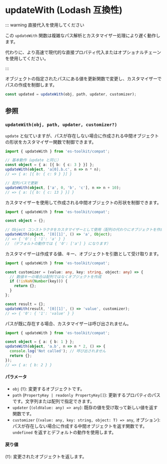 # updateWith (Lodash 互換性)

::: warning 直接代入を使用してください

この `updateWith` 関数は複雑なパス解析とカスタマイザー処理により遅く動作します。

代わりに、より高速で現代的な直接プロパティ代入またはオプショナルチェーンを使用してください。

:::

オブジェクトの指定されたパスにある値を更新関数で変更し、カスタマイザーでパスの作成を制御します。

```typescript
const updated = updateWith(obj, path, updater, customizer);
```

## 参照

### `updateWith(obj, path, updater, customizer?)`

`update` と似ていますが、パスが存在しない場合に作成される中間オブジェクトの形状をカスタマイザー関数で制御できます。

```typescript
import { updateWith } from 'es-toolkit/compat';

// 基本動作（update と同じ）
const object = { a: [{ b: { c: 3 } }] };
updateWith(object, 'a[0].b.c', n => n * n);
// => { a: [{ b: { c: 9 } }] }

// 配列パスで更新
updateWith(object, ['a', 0, 'b', 'c'], n => n + 10);
// => { a: [{ b: { c: 13 } }] }
```

カスタマイザーを使用して作成される中間オブジェクトの形状を制御できます。

```typescript
import { updateWith } from 'es-toolkit/compat';

const object = {};

// Object コンストラクタをカスタマイザーとして使用（配列の代わりにオブジェクトを作成）
updateWith(object, '[0][1]', () => 'a', Object);
// => { '0': { '1': 'a' } }
// （デフォルトの動作では { '0': ['a'] } になります）
```

カスタマイザーは作成する値、キー、オブジェクトを引数として受け取ります。

```typescript
import { updateWith } from 'es-toolkit/compat';

const customizer = (value: any, key: string, object: any) => {
  // 数値キーの場合は配列ではなくオブジェクトを作成
  if (!isNaN(Number(key))) {
    return {};
  }
};

const result = {};
updateWith(result, '[0][1]', () => 'value', customizer);
// => { '0': { '1': 'value' } }
```

パスが既に存在する場合、カスタマイザーは呼び出されません。

```typescript
import { updateWith } from 'es-toolkit/compat';

const object = { a: { b: 1 } };
updateWith(object, 'a.b', n => n * 2, () => {
  console.log('Not called'); // 呼び出されません
  return {};
});
// => { a: { b: 2 } }
```

#### パラメータ

- `obj` (`T`): 変更するオブジェクトです。
- `path` (`PropertyKey | readonly PropertyKey[]`): 更新するプロパティのパスです。文字列または配列で指定できます。
- `updater` (`(oldValue: any) => any`): 既存の値を受け取って新しい値を返す関数です。
- `customizer` (`(value: any, key: string, object: T) => any`, オプション): パスが存在しない場合に作成する中間オブジェクトを返す関数です。`undefined` を返すとデフォルトの動作を使用します。

#### 戻り値

(`T`): 変更されたオブジェクトを返します。
